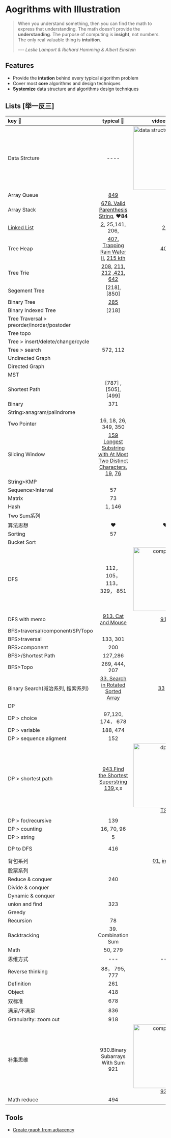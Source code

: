 # Aogrithms with Illustration 


> When you understand something, then you can find the math to express that understanding. The math doesn't provide the **understanding**. The purpose of computing is **insight**, not numbers. The only real valuable thing is **intuition**.  
> 
> --- *Leslie Lamport & Richard Hamming & Albert Einstein*


## Features

- Provide the **intution** behind every typical algorithm problem 
- Cover most **core** algorithms and design techniques
- **Systemize** data structure and algorithms design techniques

## Lists [举一反三]

| key 🔑 | typical 👻 | videe/gif 🎦 | notes 📒 | 
| :-------- | :---------: | :---------: | :---------: |  
| Data Strcture| ---- | <img src="https://i.imgur.com/aguX78y.png" alt="data structure mindmap" width="200"/> <br> | [Data Structure](https://github.com/willwang-x/algorithms-with-illustrations/blob/master/cornerstone/data-structure.md) | ---- |
| Array Queue| [849](https://leetcode.com/problems/maximize-distance-to-closest-person/description/) |  | |
| Array Stack|[678. Valid Parenthesis String](https://leetcode.com/problems/valid-parenthesis-string/description/), ❤️**84** |  |**回眸**一笑 <br>**原来**是**你** | 
| [Linked List](https://github.com/willwang-x/algorithms-with-illustrations/blob/master/cornerstone/linked-list.md)|[2](https://leetcode.com/problems/add-two-numbers/description/),  25,141, 206,| [25](https://youtu.be/W0QkqzwB9qY) | |  
| Tree Heap | [407. Trapping Rain Water II](https://leetcode.com/problems/trapping-rain-water-ii/description/), [215 kth](https://leetcode.com/problems/kth-largest-element-in-an-array/description/) | [407](https://youtu.be/7niUr7LlviY) | [heap-407](https://github.com/WillWang-X/algorithms-delight/blob/master/cornerstone/heap-trapping-rain-water-II.ipynb) |
| Tree Trie| [208](https://leetcode.com/problems/implement-trie-prefix-tree/description/), [211](https://leetcode.com/problems/add-and-search-word-data-structure-design/description/), [212](https://leetcode.com/problems/word-search-ii/description/) ,[421](https://leetcode.com/problems/design-search-autocomplete-system/description/), [642](https://leetcode.com/problems/design-search-autocomplete-system/description/) |  | |
| Segement Tree| [218], [850] |  | |
| Binary Tree| [285](https://leetcode.com/problems/inorder-successor-in-bst/description/) |  | |
| Binary Indexed Tree| [218] |  | |
| Tree Traversal > preorder/inorder/postoder |  |  | |
| Tree topo |  |  | |
| Tree > insert/delete/change/cycle |  |  | |
| Tree > search | 572, 112 |  | |
| Undirected Graph|  |  | |
| Directed Graph|  |  | |
| MST |  |  | |
| Shortest Path| [787] ,[505], [499] |  | |
| Binary| 371 |  | |
| String>anagram/palindrome|  |  | |
| Two Pointer| 16, 18, 26, 349, 350 |  | |
| Sliding Window| [159 Longest Substring with At Most Two Distinct Characters](https://leetcode.com/problems/longest-substring-with-at-most-two-distinct-characters/description/), [19](https://leetcode.com/problems/remove-nth-node-from-end-of-list/description/), [76](https://leetcode.com/problems/minimum-window-substring/)  |  |[159](https://github.com/willwang-x/algorithms-with-illustrations/blob/master/stories/sliding-window-159.md)|
| String>KMP|  |  | |
| Sequence>Interval| 57 |  | |
| Matrix| 73 |  | |
| Hash| 1, 146 |  | |
| Two Sum系列|  |  | |
| 算法思想| ❤️ | ❤️ | ❤️ | ❤️|
| Sorting| 57 |  || 
| Bucket Sort|  |  | |
| DFS| 112， 105， 113， 329， 851 |<img src="https://i.imgur.com/RVGtn22.gif" alt="complement" width="200"/> <br> |   | |
| DFS with memo| [913. Cat and Mouse](https://leetcode.com/problems/cat-and-mouse/description/) | [913](https://youtu.be/WJ7uqznd_4s) | [913](https://leetcode.com/problems/cat-and-mouse/discuss/176268/Clean-Code-explained-in-detail-(Python))| 
| BFS>traversal/component/SP/Topo|  |  | |
| BFS>traversal| 133, 301 |  | |
| BFS>component| 200 |  | |
| BFS>/Shortest Path| 127,286 |  | |
| BFS>Topo| 269, 444, 207 |  | |
| Binary Search(减治系列, 搜索系列) | [33. Search in Rotated Sorted Array](https://leetcode.com/problems/search-in-rotated-sorted-array-ii/description/) | [33](https://youtu.be/Rmny73Wx3D0) 35 | [?] |  
| DP |  |  | |
| DP > choice| 97,120, 174， 678 |  | |
| DP > variable | 188, 474 |  | |
| DP > sequence aligment| 152 |  | |
| DP > shortest path| [943.Find the Shortest Superstring](https://leetcode.com/problems/find-the-shortest-superstring/description/) <br> [139](https://leetcode.com/problems/word-break/description/),x,x| <img src="https://i.imgur.com/slovM3J.jpg" alt="dp tsp" width="200"/> <br>[TSP](https://www.youtube.com/watch?v=XaXsJJh-Q5Y)
 | |
| DP > for/recursive| 139 |  | |
| DP > counting| 16, 70, 96 |  | |
| DP > string | 5 |  | |
| DP to DFS | 416 |  | [dp-2-dfs](https://github.com/willwang-x/algorithms-with-illustrations/blob/master/stories/dp-to-dfs-416.md)|
| 背包系列 |  | [01](https://www.youtube.com/watch?v=8LusJS5-AGo), [infinite](https://www.youtube.com/watch?v=jaNZ83Q3QGc&t=503s) | [knapsack](https://github.com/willwang-x/algorithms-with-illustrations/blob/master/stories/dp-knapsack.md)|
| 股票系列 |  |  | |
| Reduce & conquer | 240  |  | |
| Divide & conquer |  |  | |
| Dynamic & conquer |  |  | |
| union and find | 323 |  | |
| Greedy |  |  | |
| Recursion | 78 |  | |
| Backtracking | 39. Combination Sum |  | |
| Math |  50, 279 |  | |
| 思维方式 | ---| --- | --- | --- | 
| Reverse	thinking | 88， 795, 777 |  | |
| Definition| 261 |  | |
| Object| 418 |  | |
| 双标准| 678 |  | |
| 满足/不满足| 836 |  | |
| Granularity: zoom out | 918 |  | [918](https://github.com/willwang-x/algorithms-with-illustrations/blob/master/stories/granularity-zoom-out-918.md)| |
| 补集思维 | 930.Binary Subarrays With Sum <br> 921 | <img src="https://i.imgur.com/0W32d8v.png" alt="complement" width="200"/> <br>[930](https://youtu.be/eRx56MI3Svo) | | |
| Math reduce | 494 |  | |




## Tools

- [Create graph from adjacency](https://repl.it/@WillWang42/adjacency-list-2-matrix)
